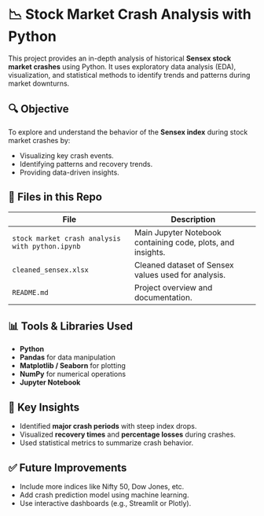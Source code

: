 # 📉 Stock Market Crash Analysis with Python

This project provides an in-depth analysis of historical **Sensex stock market crashes** using Python. It uses exploratory data analysis (EDA), visualization, and statistical methods to identify trends and patterns during market downturns.

## 🔍 Objective

To explore and understand the behavior of the **Sensex index** during stock market crashes by:
- Visualizing key crash events.
- Identifying patterns and recovery trends.
- Providing data-driven insights.

## 📁 Files in this Repo

| File | Description |
|------|-------------|
| `stock market crash analysis with python.ipynb` | Main Jupyter Notebook containing code, plots, and insights. |
| `cleaned_sensex.xlsx` | Cleaned dataset of Sensex values used for analysis. |
| `README.md` | Project overview and documentation. |

## 📊 Tools & Libraries Used

- **Python**
- **Pandas** for data manipulation
- **Matplotlib / Seaborn** for plotting
- **NumPy** for numerical operations
- **Jupyter Notebook**

## 📌 Key Insights

- Identified **major crash periods** with steep index drops.
- Visualized **recovery times** and **percentage losses** during crashes.
- Used statistical metrics to summarize crash behavior.



## ✅ Future Improvements

- Include more indices like Nifty 50, Dow Jones, etc.
- Add crash prediction model using machine learning.
- Use interactive dashboards (e.g., Streamlit or Plotly).

